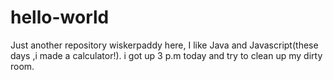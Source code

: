 # hello-world
Just another repository
wiskerpaddy here, I like Java and Javascript(these days ,i made a calculator!).
i got up 3 p.m today and try to clean up my dirty room.
